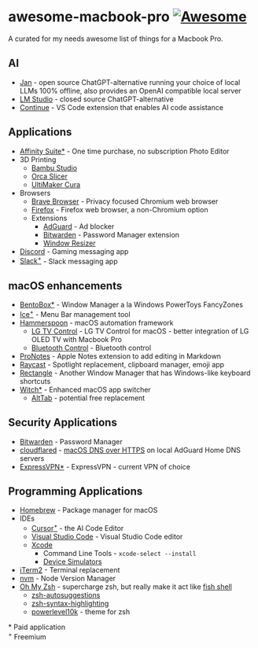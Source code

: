 # awesome-macbook-pro [![Awesome](https://awesome.re/badge.svg)](https://awesome.re)
A curated for my needs awesome list of things for a Macbook Pro.

## AI
- [Jan](https://jan.ai/) - open source ChatGPT-alternative running your choice of local LLMs 100% offline, also provides an OpenAI compatible local server
- [LM Studio](https://lmstudio.ai/) - closed source ChatGPT-alternative
- [Continue](https://www.continue.dev/) - VS Code extension that enables AI code assistance

## Applications
- [Affinity Suite*](https://affinity.serif.com/en-us/) - One time purchase, no subscription Photo Editor
- 3D Printing
    - [Bambu Studio](https://bambulab.com/en-us/download/studio)
    - [Orca Slicer](https://github.com/SoftFever/OrcaSlicer)
    - [UltiMaker Cura](https://ultimaker.com/software/ultimaker-cura/)
- Browsers
    - [Brave Browser](https://brave.com/) - Privacy focused Chromium web browser
    - [Firefox](https://www.mozilla.org/en-US/firefox/) - Firefox web browser, a non-Chromium option
    - Extensions
        - [AdGuard](https://adguard.com/en/adguard-browser-extension/overview.html) - Ad blocker
        - [Bitwarden](https://bitwarden.com/) - Password Manager extension
        - [Window Resizer](https://chromewebstore.google.com/detail/window-resizer/kkelicaakdanhinjdeammmilcgefonfh)
- [Discord](https://discord.com/) - Gaming messaging app
- [Slack<sup>+</sup>](https://slack.com/downloads/mac) - Slack messaging app

## macOS enhancements
- [BentoBox*](https://bentoboxapp.com/) - Window Manager a la Windows PowerToys FancyZones
- [Ice<sup>+</sup>](https://icemenubar.app/) - Menu Bar management tool
- [Hammerspoon](https://www.hammerspoon.org/) - macOS automation framework
    - [LG TV Control](https://github.com/cmer/lg-tv-control-macos/) - LG TV Control for macOS - better integration of LG OLED TV with Macbook Pro
    - [Bluetooth Control](https://github.com/Hammerspoon/hammerspoon/issues/793) - Bluetooth control
- [ProNotes](https://www.pronotes.app/) - Apple Notes extension to add editing in Markdown
- [Raycast](https://www.raycast.com/) - Spotlight replacement, clipboard manager, emoji app
- [Rectangle](https://rectangleapp.com/) - Another Window Manager that has Windows-like keyboard shortcuts
- [Witch*](https://manytricks.com/witch/) - Enhanced macOS app switcher
    - [AltTab](https://alt-tab-macos.netlify.app/) - potential free replacement

## Security Applications
- [Bitwarden](https://bitwarden.com/) - Password Manager
- [cloudflared](https://formulae.brew.sh/formula/cloudflared) - [macOS DNS over HTTPS](https://blog.smittytone.net/2022/05/07/how-to-do-dns-over-https-on-macos/) on local AdGuard Home DNS servers
- [ExpressVPN*](https://www.expressvpn.com/) - ExpressVPN - current VPN of choice

## Programming Applications
- [Homebrew](https://brew.sh/) - Package manager for macOS
- IDEs
    - [Cursor<sup>+</sup>](https://www.cursor.com/) - the AI Code Editor
    - [Visual Studio Code](https://code.visualstudio.com/) - Visual Studio Code editor
    - [Xcode](https://developer.apple.com/xcode/)
        - Command Line Tools - `xcode-select --install`
        - [Device Simulators](https://developer.apple.com/documentation/safari-developer-tools/installing-xcode-and-simulators)
- [iTerm2](https://iterm2.com/) - Terminal replacement
- [nvm](https://github.com/nvm-sh/nvm) - Node Version Manager
- [Oh My Zsh](https://ohmyz.sh/) - supercharge zsh, but really make it act like [fish shell](https://fishshell.com/)
    - [zsh-autosuggestions](https://github.com/zsh-users/zsh-autosuggestions)
    - [zsh-syntax-highlighting](https://github.com/zsh-users/zsh-syntax-highlighting)
    - [powerlevel10k](https://github.com/romkatv/powerlevel10k) - theme for zsh

\* Paid application<br />
<sup>+</sup> Freemium